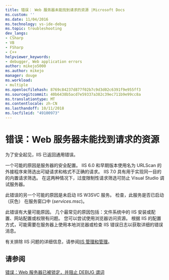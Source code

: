 ```yaml
---
title: 错误： Web 服务器未能找到请求的资源 |Microsoft Docs
ms.custom: ''
ms.date: 11/04/2016
ms.technology: vs-ide-debug
ms.topic: troubleshooting
dev_langs:
- CSharp
- VB
- FSharp
- C++
helpviewer_keywords:
- debugger, Web application errors
author: mikejo5000
ms.author: mikejo
manager: douge
ms.workload:
- multiple
ms.openlocfilehash: 8769c84237d877f02b7c9d3d02c6391f9e955ff3
ms.sourcegitcommit: 40b6438b5acd7e59337a382c39ec711b9e99cc8a
ms.translationtype: MT
ms.contentlocale: zh-CN
ms.lasthandoff: 10/11/2018
ms.locfileid: "49100973"
---
```

# <a name="error-the-web-server-could-not-find-the-requested-resource"></a>错误：Web 服务器未能找到请求的资源
为了安全起见，IIS 已返回通用错误。  

一个可能的原因是服务器的安全配置。 IIS 6.0 和早期版本使用名为 URLScan 的外接程序来筛选出可疑请求和格式不正确的请求。 IIS 7.0 具有用于实现同一目的的内置请求筛选。 在这两种情况下，过度限制性请求筛选可防止 Visual Studio 调试服务器。  

此错误的另一个可能的原因是未启动 IIS W3SVC 服务。 检查，此服务是否已启动 （灰色） 在服务窗口中 (*services.msc*)。

此错误有大量可能原因。 几个最常见的原因包括：文件系统中的 IIS 安装或配置、网站配置或权限有问题。 您可以尝试使用浏览器访问资源。 根据 IIS 的配置方式，可能需要在服务器上使用本地浏览器或检查 IIS 错误日志以获取详细的错误消息。  
  
 有关排除 IIS 问题的详细信息，请参阅[IIS 管理和管理](/iis/manage/provisioning-and-managing-iis/iis-management-and-administration)。  
  
## <a name="see-also"></a>请参阅  
 [错误：Web 服务器已被锁定，并阻止 DEBUG 谓词](../debugger/error-the-web-server-has-been-locked-down-and-is-blocking-the-debug-verb.md)